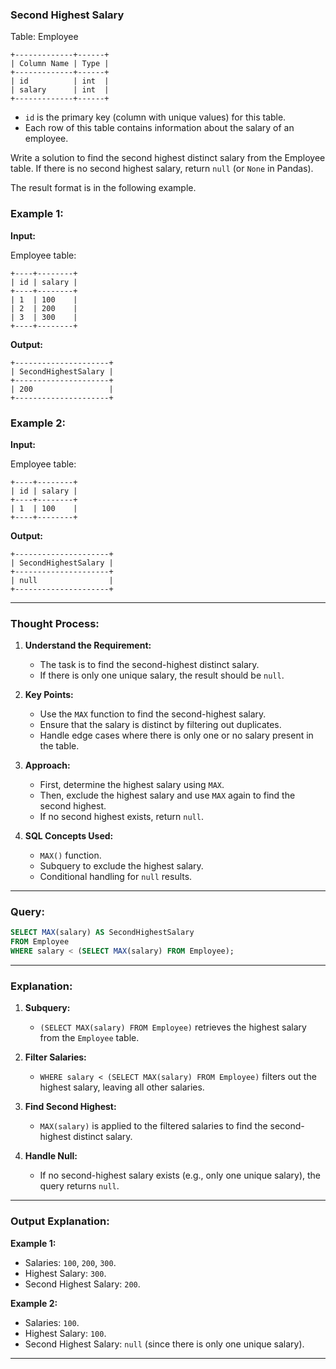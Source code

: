 ### Second Highest Salary

Table: Employee

```
+-------------+------+
| Column Name | Type |
+-------------+------+
| id          | int  |
| salary      | int  |
+-------------+------+
```

- `id` is the primary key (column with unique values) for this table.
- Each row of this table contains information about the salary of an employee.

Write a solution to find the second highest distinct salary from the Employee table. If there is no second highest salary, return `null` (or `None` in Pandas).

The result format is in the following example.

### Example 1:

**Input:**

Employee table:

```
+----+--------+
| id | salary |
+----+--------+
| 1  | 100    |
| 2  | 200    |
| 3  | 300    |
+----+--------+
```

**Output:**

```
+---------------------+
| SecondHighestSalary |
+---------------------+
| 200                 |
+---------------------+
```

### Example 2:

**Input:**

Employee table:

```
+----+--------+
| id | salary |
+----+--------+
| 1  | 100    |
+----+--------+
```

**Output:**

```
+---------------------+
| SecondHighestSalary |
+---------------------+
| null                |
+---------------------+
```

---

### Thought Process:

1. **Understand the Requirement:**
   - The task is to find the second-highest distinct salary.
   - If there is only one unique salary, the result should be `null`.

2. **Key Points:**
   - Use the `MAX` function to find the second-highest salary.
   - Ensure that the salary is distinct by filtering out duplicates.
   - Handle edge cases where there is only one or no salary present in the table.

3. **Approach:**
   - First, determine the highest salary using `MAX`.
   - Then, exclude the highest salary and use `MAX` again to find the second highest.
   - If no second highest exists, return `null`.

4. **SQL Concepts Used:**
   - `MAX()` function.
   - Subquery to exclude the highest salary.
   - Conditional handling for `null` results.

---

### Query:

```sql
SELECT MAX(salary) AS SecondHighestSalary
FROM Employee
WHERE salary < (SELECT MAX(salary) FROM Employee);
```

---

### Explanation:

1. **Subquery:**
   - `(SELECT MAX(salary) FROM Employee)` retrieves the highest salary from the `Employee` table.

2. **Filter Salaries:**
   - `WHERE salary < (SELECT MAX(salary) FROM Employee)` filters out the highest salary, leaving all other salaries.

3. **Find Second Highest:**
   - `MAX(salary)` is applied to the filtered salaries to find the second-highest distinct salary.

4. **Handle Null:**
   - If no second-highest salary exists (e.g., only one unique salary), the query returns `null`.

---

### Output Explanation:

**Example 1:**
- Salaries: `100`, `200`, `300`.
- Highest Salary: `300`.
- Second Highest Salary: `200`.

**Example 2:**
- Salaries: `100`.
- Highest Salary: `100`.
- Second Highest Salary: `null` (since there is only one unique salary).

---
